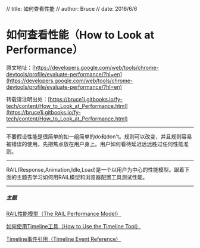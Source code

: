 // title: 如何查看性能
// author: Bruce
// date: 2016/6/6

# 如何查看性能（How to Look at Performance）

原文地址：[https://developers.google.com/web/tools/chrome-devtools/profile/evaluate-performance/?hl=en](https://developers.google.com/web/tools/chrome-devtools/profile/evaluate-performance/?hl=en)

转载请注明出处：[https://bruce1i.gitbooks.io/fy-tech/content/How_to_Look_at_Performance.html](https://bruce1i.gitbooks.io/fy-tech/content/How_to_Look_at_Performance.html)

---

不要假设性能是很简单的如一组简单的do和don't。规则可以改变，并且规则容易被错误的使用。先把焦点放在用户身上。用户如何看待延迟远远胜过任何性能准则。

---

RAIL(Response,Animation,Idle,Load)是一个以用户为中心的性能模型。跟着下面的主题去学习如何用RAIL模型和浏览器配置工具测试性能。

---

##### 主题

[RAIL性能模型（The RAIL Performance Model）](https://developers.google.com/web/tools/chrome-devtools/profile/evaluate-performance/rail?hl=en)

[如何使用Timeline工具（How to Use the Timeline Tool）](https://developers.google.com/web/tools/chrome-devtools/profile/evaluate-performance/timeline-tool?hl=en)

[Timeline事件引用（Timeline Event Reference）](https://developers.google.com/web/tools/chrome-devtools/profile/evaluate-performance/performance-reference?hl=en)
